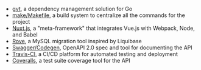 - [gvt](https://github.com/FiloSottile/gvt/blob/master/README.old.md), a dependency management solution for Go
- [make/Makefile](https://www.gnu.org/software/make/manual/make.html), a build system to centralize all the commands for the project
- [Nuxt.js](https://nuxtjs.org/), a "meta-framework" that integrates Vue.js with Webpack, Node, and Babel
- [Rove](https://github.com/josephspurrier/rove), a MySQL migration tool inspired by Liquibase
- [Swagger/Codegen](https://swagger.io/tools/swagger-codegen/), OpenAPI 2.0 spec and tool for documenting the API
- [Travis-CI](https://travis-ci.org/), a CI/CD platform for automated testing and deployment
- [Coveralls](https://coveralls.io/), a test suite coverage tool for the API